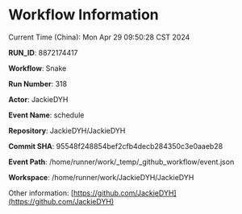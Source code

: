 # Workflow Information

Current Time (China): Mon Apr 29 09:50:28 CST 2024  

**RUN_ID**: 8872174417  

**Workflow**: Snake  

**Run Number**: 318  

**Actor**: JackieDYH  

**Event Name**: schedule  

**Repository**: JackieDYH/JackieDYH  

**Commit SHA**: 95548f248854bef2cfb4decb284350c3e0aaeb28  

**Event Path**: /home/runner/work/_temp/_github_workflow/event.json  

**Workspace**: /home/runner/work/JackieDYH/JackieDYH  

Other information: [https://github.com/JackieDYH](https://github.com/JackieDYH)
